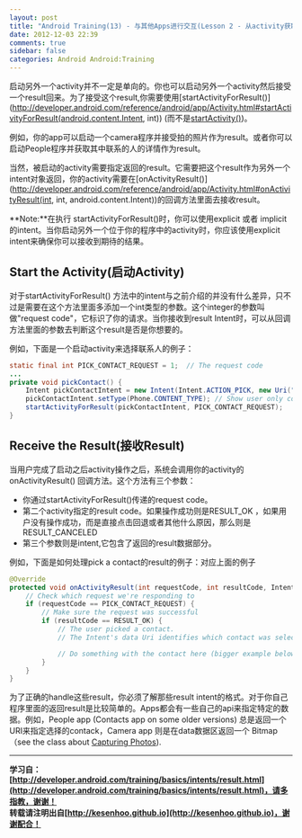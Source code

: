 ```yaml
---
layout: post
title: "Android Training(13) - 与其他Apps进行交互(Lesson 2 - 从activity获取Result)"
date: 2012-12-03 22:39
comments: true
sidebar: false
categories: Android Android:Training
---
```


启动另外一个activity并不一定是单向的。你也可以启动另外一个activity然后接受一个result回来。为了接受这个result,你需要使用[startActivityForResult()](http://developer.android.com/reference/android/app/Activity.html#startActivityForResult(android.content.Intent, int)) (而不是[startActivity()](http://developer.android.com/reference/android/app/Activity.html#startActivity(android.content.Intent)))。

例如，你的app可以启动一个camera程序并接受拍的照片作为result。或者你可以启动People程序并获取其中联系的人的详情作为result。

当然，被启动的activity需要指定返回的result。它需要把这个result作为另外一个intent对象返回，你的activity需要在[onActivityResult()](http://developer.android.com/reference/android/app/Activity.html#onActivityResult(int, int, android.content.Intent))的回调方法里面去接收result。

**Note:**在执行 startActivityForResult()时，你可以使用explicit 或者 implicit 的intent。当你启动另外一个位于你的程序中的activity时，你应该使用explicit intent来确保你可以接收到期待的结果。

<!-- more -->

## Start the Activity(启动Activity)
对于startActivityForResult() 方法中的intent与之前介绍的并没有什么差异，只不过是需要在这个方法里面多添加一个int类型的参数。这个integer的参数叫做"request code"，它标识了你的请求。当你接收到result Intent时，可以从回调方法里面的参数去判断这个result是否是你想要的。

例如，下面是一个启动activity来选择联系人的例子：
```java
static final int PICK_CONTACT_REQUEST = 1;  // The request code
...
private void pickContact() {
    Intent pickContactIntent = new Intent(Intent.ACTION_PICK, new Uri("content://contacts"));
    pickContactIntent.setType(Phone.CONTENT_TYPE); // Show user only contacts w/ phone numbers
    startActivityForResult(pickContactIntent, PICK_CONTACT_REQUEST);
}
```
## Receive the Result(接收Result)
当用户完成了启动之后activity操作之后，系统会调用你的activity的onActivityResult() 回调方法。这个方法有三个参数：

* 你通过startActivityForResult()传递的request code。
* 第二个activity指定的result code。如果操作成功则是RESULT_OK ，如果用户没有操作成功，而是直接点击回退或者其他什么原因，那么则是RESULT_CANCELED
* 第三个参数则是intent,它包含了返回的result数据部分。

例如，下面是如何处理pick a contact的result的例子：对应上面的例子
```java
@Override
protected void onActivityResult(int requestCode, int resultCode, Intent data) {
    // Check which request we're responding to
    if (requestCode == PICK_CONTACT_REQUEST) {
        // Make sure the request was successful
        if (resultCode == RESULT_OK) {
            // The user picked a contact.
            // The Intent's data Uri identifies which contact was selected.

            // Do something with the contact here (bigger example below)
        }
    }
}
```
为了正确的handle这些result，你必须了解那些result intent的格式。对于你自己程序里面的返回result是比较简单的。Apps都会有一些自己的api来指定特定的数据。例如，People app (Contacts app on some older versions) 总是返回一个URI来指定选择的contack，Camera app 则是在data数据区返回一个 Bitmap （see the class about [Capturing Photos](http://developer.android.com/training/camera/index.html)).

*********************************
**学习自：[http://developer.android.com/training/basics/intents/result.html](http://developer.android.com/training/basics/intents/result.html)，请多指教，谢谢！**  
**转载请注明出自[http://kesenhoo.github.io](http://kesenhoo.github.io)，谢谢配合！**






